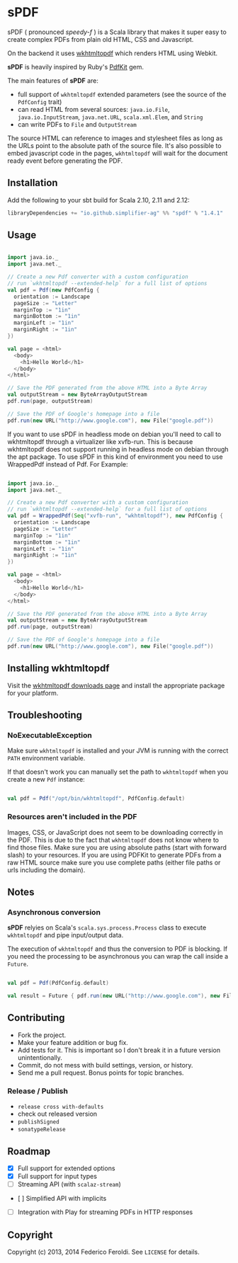 # sPDF #

sPDF ( pronounced _speedy-f_ ) is a Scala library that makes it super easy to create complex PDFs from plain old HTML, CSS and Javascript.

On the backend it uses [wkhtmltopdf](http://wkhtmltopdf.org) which renders HTML using Webkit.

__sPDF__ is heavily inspired by Ruby's [PdfKit](https://github.com/pdfkit/pdfkit) gem.

The main features of __sPDF__ are:

* full support of `wkhtmltopdf` extended parameters (see the source of the `PdfConfig` trait)
* can read HTML from several sources: `java.io.File`, `java.io.InputStream`, `java.net.URL`, `scala.xml.Elem`, and `String`
* can write PDFs to `File` and `OutputStream`

The source HTML can reference to images and stylesheet files as long as the URLs point to the absolute path of the source file.
It's also possible to embed javascript code in the pages, `wkhtmltopdf` will wait for the document ready event before generating the PDF.

## Installation ##

Add the following to your sbt build for Scala 2.10, 2.11 and 2.12:

```scala
libraryDependencies += "io.github.simplifier-ag" %% "spdf" % "1.4.1"
```

## Usage ##

```scala

import java.io._
import java.net._

// Create a new Pdf converter with a custom configuration
// run `wkhtmltopdf --extended-help` for a full list of options
val pdf = Pdf(new PdfConfig {
  orientation := Landscape
  pageSize := "Letter"
  marginTop := "1in"
  marginBottom := "1in"
  marginLeft := "1in"
  marginRight := "1in"
})

val page = <html>
  <body>
    <h1>Hello World</h1>
  </body>
</html>

// Save the PDF generated from the above HTML into a Byte Array
val outputStream = new ByteArrayOutputStream
pdf.run(page, outputStream)

// Save the PDF of Google's homepage into a file
pdf.run(new URL("http://www.google.com"), new File("google.pdf"))
```

If you want to use sPDF in headless mode on debian you'll need to call to wkhtmltopdf through a virtualizer like xvfb-run.
This is because wkhtmltopdf does not support running in headless mode on debian through the apt package. To use sPDF
in this kind of environment you need to use WrappedPdf instead of Pdf. For Example:

```scala

import java.io._
import java.net._

// Create a new Pdf converter with a custom configuration
// run `wkhtmltopdf --extended-help` for a full list of options
val pdf = WrappedPdf(Seq("xvfb-run", "wkhtmltopdf"), new PdfConfig {
  orientation := Landscape
  pageSize := "Letter"
  marginTop := "1in"
  marginBottom := "1in"
  marginLeft := "1in"
  marginRight := "1in"
})

val page = <html>
  <body>
    <h1>Hello World</h1>
  </body>
</html>

// Save the PDF generated from the above HTML into a Byte Array
val outputStream = new ByteArrayOutputStream
pdf.run(page, outputStream)

// Save the PDF of Google's homepage into a file
pdf.run(new URL("http://www.google.com"), new File("google.pdf"))
```

## Installing wkhtmltopdf ##

Visit the [wkhtmltopdf downloads page](http://wkhtmltopdf.org/downloads.html) and install the appropriate package for your platform.

## Troubleshooting ##

### NoExecutableException ###

Make sure `wkhtmltopdf` is installed and your JVM is running with the correct `PATH` environment variable.

If that doesn't work you can manually set the path to `wkhtmltopdf` when you create a new `Pdf` instance:

```scala

val pdf = Pdf("/opt/bin/wkhtmltopdf", PdfConfig.default)

```

### Resources aren't included in the PDF ###

Images, CSS, or JavaScript does not seem to be downloading correctly in the PDF. This is due to the fact that `wkhtmltopdf` does not know where to find those files. Make sure you are using absolute paths (start with forward slash) to your resources. If you are using PDFKit to generate PDFs from a raw HTML source make sure you use complete paths (either file paths or urls including the domain).

## Notes ##

### Asynchronous conversion ###

__sPDF__ relyies on Scala's `scala.sys.process.Process` class to execute `wkhtmltopdf` and pipe input/output data.

The execution of `wkhtmltopdf` and thus the conversion to PDF is blocking. If you need the processing to be asynchronous you can wrap the call inside a `Future`.

```scala

val pdf = Pdf(PdfConfig.default)

val result = Future { pdf.run(new URL("http://www.google.com"), new File("google.pdf")) }

```

## Contributing ##

* Fork the project.
* Make your feature addition or bug fix.
* Add tests for it. This is important so I don't break it in a future version unintentionally.
* Commit, do not mess with build settings, version, or history.
* Send me a pull request. Bonus points for topic branches.

### Release / Publish ###

* `release cross with-defaults`
* check out released version
* `publishSigned`
* `sonatypeRelease`

## Roadmap ##

- [X] Full support for extended options
- [X] Full support for input types
- [ ] Streaming API (with `scalaz-stream`)
- [ ] Simplified API with implicits
- [ ] Integration with Play for streaming PDFs in HTTP responses

## Copyright ##

Copyright (c) 2013, 2014 Federico Feroldi. See `LICENSE` for details.
